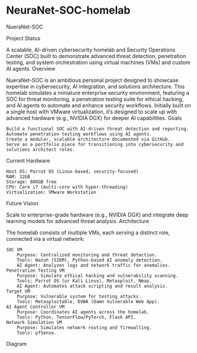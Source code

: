 # NeuraNet-SOC-homelab
NueraNet-SOC

Project Status

A scalable, AI-driven cybersecurity homelab and Security Operations Center (SOC) built to demonstrate advanced threat detection, penetration testing, and system orchestration using virtual machines (VMs) and custom AI agents.
Overview

NueraNet-SOC is an ambitious personal project designed to showcase expertise in cybersecurity, AI integration, and solutions architecture. This homelab simulates a miniature enterprise security environment, featuring a SOC for threat monitoring, a penetration testing suite for ethical hacking, and AI agents to automate and enhance security workflows. Initially built on a single host with VMware virtualization, it’s designed to scale up with advanced hardware (e.g., NVIDIA DGX) for deeper AI capabilities.
Goals

    Build a functional SOC with AI-driven threat detection and reporting.
    Automate penetration testing workflows using AI agents.
    Create a modular, scalable architecture documented via GitHub.
    Serve as a portfolio piece for transitioning into cybersecurity and solutions architect roles.

Current Hardware

    Host OS: Parrot OS (Linux-based, security-focused)
    RAM: 32GB
    Storage: 800GB free
    CPU: Core i7 (multi-core with hyper-threading)
    Virtualization: VMware Workstation

Future Vision

Scale to enterprise-grade hardware (e.g., NVIDIA DGX) and integrate deep learning models for advanced threat analysis.
Architecture

The homelab consists of multiple VMs, each serving a distinct role, connected via a virtual network:

    SOC VM
        Purpose: Centralized monitoring and threat detection.
        Tools: Wazuh (SIEM), Python-based AI anomaly detection.
        AI Agent: Analyzes logs and network traffic for anomalies.
    Penetration Testing VM
        Purpose: Simulate ethical hacking and vulnerability scanning.
        Tools: Parrot OS (or Kali Linux), Metasploit, Nmap.
        AI Agent: Automates attack scripting and result analysis.
    Target VM
        Purpose: Vulnerable system for testing attacks.
        Tools: Metasploitable, DVWA (Damn Vulnerable Web App).
    AI Agent Controller VM
        Purpose: Coordinates AI agents across the homelab.
        Tools: Python, TensorFlow/PyTorch, Flask API.
    Network Simulation VM
        Purpose: Simulates network routing and firewalling.
        Tools: pfSense.

Diagram
